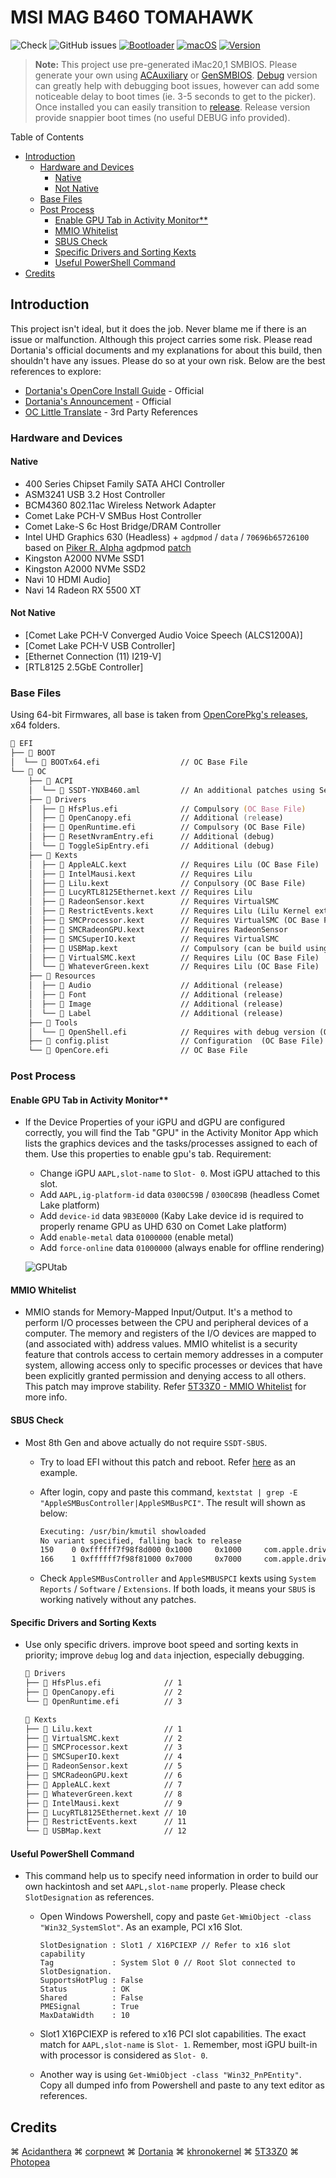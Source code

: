 # MSI MAG B460 TOMAHAWK

![Check](https://img.shields.io/badge/Status-Pass-brightgreen)
![GitHub issues](https://img.shields.io/github/issues/theofficialcopypaste/ASRockB460MSL-OC?color=blue&label=Issues)
[![Bootloader](https://img.shields.io/badge/Bootloader-OpenCore-yellow)](https://github.com/theofficialcopypaste/ASRockB460MSL-OC/releases)
[![macOS](https://img.shields.io/badge/Compatible-Catalina/Monterey/Ventura-orange)](https://www.apple.com/ge/macos/monterey/)
[![Version](https://img.shields.io/badge/Version-0.9.0-white)](https://github.com/acidanthera/OpenCorePkg/releases)

> **Note:**  This project use pre-generated iMac20,1 SMBIOS. Please generate your own using [ACAuxiliary](https://github.com/ic005k/OCAuxiliaryTools) or [GenSMBIOS](https://github.com/corpnewt/GenSMBIOS). [Debug](https://github.com/iamyounix/msimagb460_tomahawk/releases/download/Release/Big.Sur.+.debug.dmg) version can greatly help with debugging boot issues, however can add some noticeable delay to boot times (ie. 3-5 seconds to get to the picker). Once installed you can easily transition to [release](https://github.com/iamyounix/msimagb460_tomahawk/releases/download/Release/Big.Sur.+.dmg). Release version provide snappier boot times (no useful DEBUG info provided).

Table of Contents

- [Introduction](#introduction)
  - [Hardware and Devices](#hardware-and-devices)
    - [Native](#native)
    - [Not Native](#not-native)
  - [Base Files](#base-files)
  - [Post Process](#post-process)
    - [Enable GPU Tab in Activity Monitor**](#enable-gpu-tab-in-activity-monitor)
    - [MMIO Whitelist](#mmio-whitelist)
    - [SBUS Check](#sbus-check)
    - [Specific Drivers and Sorting Kexts](#specific-drivers-and-sorting-kexts)
    - [Useful PowerShell Command](#useful-powershell-command)
- [Credits](#credits)

## Introduction

This project isn't ideal, but it does the job. Never blame me if there is an issue or malfunction.   Although this project carries some risk. Please read Dortania's official documents and my explanations for about this build, then shouldn't have any issues. Please do so at your own risk. Below are the best references to explore:

- [Dortania's OpenCore Install Guide](https://dortania.github.io/OpenCore-Install-Guide/) - Official
- [Dortania's Announcement](https://dortania.github.io/) - Official
- [OC Little Translate](https://github.com/5T33Z0/OC-Little-Translated) - 3rd Party References

### Hardware and Devices

#### Native

- 400 Series Chipset Family SATA AHCI Controller
- ASM3241 USB 3.2 Host Controller
- BCM4360 802.11ac Wireless Network Adapter
- Comet Lake PCH-V SMBus Host Controller
- Comet Lake-S 6c Host Bridge/DRAM Controller
- Intel UHD Graphics 630 (Headless) + `agdpmod` / `data` / `70696b65726100` based on [Piker R. Alpha](https://github.com/Piker-Alpha) agdpmod [patch](https://pikeralpha.wordpress.com/2015/11/23/patching-applegraphicsdevicepolicy-kext/)
- Kingston A2000 NVMe SSD1
- Kingston A2000 NVMe SSD2
- Navi 10 HDMI Audio]
- Navi 14 Radeon RX 5500 XT

#### Not Native

- [Comet Lake PCH-V Converged Audio Voice Speech (ALCS1200A)]
- [Comet Lake PCH-V USB Controller]
- [Ethernet Connection (11) I219-V]
- [RTL8125 2.5GbE Controller]

### Base Files

Using 64-bit Firmwares, all base is taken from [OpenCorePkg's releases](https://github.com/acidanthera/OpenCorePkg/releases/), x64 folders.

```zsh
📁 EFI
├── 📁 BOOT
│  └── 📃 BOOTx64.efi                  // OC Base File
└── 📁 OC
    ├── 📁 ACPI
    │  └── 📃 SSDT-YNXB460.aml         // An additional patches using Secondary System Description Tables
    ├── 📁 Drivers
    │  ├── 📃 HfsPlus.efi              // Compulsory (OC Base File)
    │  ├── 📃 OpenCanopy.efi           // Additional (release)
    │  ├── 📃 OpenRuntime.efi          // Compulsory (OC Base File)
    │  ├── 📃 ResetNvramEntry.efi      // Additional (debug) 
    │  └── 📃 ToggleSipEntry.efi       // Additional (debug)
    ├── 📁 Kexts
    │  ├── 📃 AppleALC.kext            // Requires Lilu (OC Base File)
    │  ├── 📃 IntelMausi.kext          // Requires Lilu
    │  ├── 📃 Lilu.kext                // Conpulsory (OC Base File)
    │  ├── 📃 LucyRTL8125Ethernet.kext // Requires Lilu
    │  ├── 📃 RadeonSensor.kext        // Requires VirtualSMC
    │  ├── 📃 RestrictEvents.kext      // Requires Lilu (Lilu Kernel extension)
    │  ├── 📃 SMCProcessor.kext        // Requires VirtualSMC (OC Base File)
    │  ├── 📃 SMCRadeonGPU.kext        // Requires RadeonSensor
    │  ├── 📃 SMCSuperIO.kext          // Requires VirtualSMC
    │  ├── 📃 USBMap.kext              // Compulsory (can be build using USBToolbox/Windows and USBMap/MacOS)
    │  ├── 📃 VirtualSMC.kext          // Requires Lilu (OC Base File)
    │  └── 📃 WhateverGreen.kext       // Requires Lilu (OC Base File)
    ├── 📁 Resources
    │  ├── 📃 Audio                    // Additional (release)
    │  ├── 📃 Font                     // Additional (release)
    │  ├── 📃 Image                    // Additional (release)
    │  └── 📃 Label                    // Additional (release)
    ├── 📁 Tools
    │  └── 📃 OpenShell.efi            // Requires with debug version (OC Base File)   
    ├── 📃 config.plist                // Configuration  (OC Base File)
    └── 📃 OpenCore.efi                // OC Base File
```

### Post Process

#### Enable GPU Tab in Activity Monitor**

- If the Device Properties of your iGPU and dGPU are configured correctly, you will find the Tab "GPU" in the Activity Monitor App which lists the graphics devices and the tasks/processes assigned to each of them. Use this properties to enable gpu's tab. Requirement:
  - Change iGPU  `AAPL,slot-name` to `Slot- 0`. Most iGPU attached to this slot.
  - Add `AAPL,ig-platform-id` data `0300C59B` / `0300C89B` (headless Comet Lake platform)
  - Add `device-id` data `9B3E0000`  (Kaby Lake device id is required to properly rename GPU as UHD 630 on Comet Lake platform)
  - Add `enable-metal` data `01000000` (enable metal)
  - Add `force-online` data `01000000` (always enable for offline rendering)

  ![GPUtab](https://github.com/iamyounix/msimagb460_tomahawk/assets/72515939/3f7d7626-4b39-440b-a053-33737df848f9)

#### MMIO Whitelist

- MMIO stands for Memory-Mapped Input/Output. It's a method to perform I/O processes between the CPU and peripheral devices of a computer. The memory and registers of the I/O devices are mapped to (and associated with) address values. MMIO whitelist is a security feature that controls access to certain memory addresses in a computer system, allowing access only to specific processes or devices that have been explicitly granted permission and denying access to all others. This patch may improve stability. Refer [5T33Z0 - MMIO Whitelist](https://github.com/5T33Z0/OC-Little-Translated/tree/main/12_MMIO_Whitelist) for more info.

#### SBUS Check

- Most 8th Gen and above actually do not require `SSDT-SBUS`.
  - Try to load EFI without this patch and reboot. Refer [here](https://github.com/iamyounix/msimagb460_tomahawk/blob/main/ACPI_Sample/SSDT-YNXB460.dsl) as an example.
  - After login, copy and paste this command, `kextstat | grep -E "AppleSMBusController|AppleSMBusPCI"`. The result will shown as below:

    ```zsh
    Executing: /usr/bin/kmutil showloaded
    No variant specified, falling back to release
    150    0 0xffffff7f98f8d000 0x1000     0x1000     com.apple.driver.AppleSMBusPCI (1.0.14d1) 76173829-8756-3746-9516-A60DABEB950C <16 7 6 3>
    166    1 0xffffff7f98f81000 0x7000     0x7000     com.apple.driver.AppleSMBusController (1.0.18d1) E4F2BA31-6A3A-3690-A863-80A993E08DF0 <165 16 15 7 6 3>
    ```

  - Check `AppleSMBusController` and `AppleSMBUSPCI` kexts using `System Reports` / `Software` / `Extensions`. If both loads, it means your `SBUS` is working natively without any patches.

#### Specific Drivers and Sorting Kexts

- Use only specific drivers. improve boot speed and sorting kexts in priority; improve `debug` log and `data` injection, especially debugging.

  ```zsh
  📁 Drivers
  ├── 📃 HfsPlus.efi              // 1
  ├── 📃 OpenCanopy.efi           // 2
  └── 📃 OpenRuntime.efi          // 3

  📁 Kexts
  ├── 📃 Lilu.kext                // 1
  ├── 📃 VirtualSMC.kext          // 2          
  ├── 📃 SMCProcessor.kext        // 3       
  ├── 📃 SMCSuperIO.kext          // 4         
  ├── 📃 RadeonSensor.kext        // 5         
  ├── 📃 SMCRadeonGPU.kext        // 6         
  ├── 📃 AppleALC.kext            // 7                        
  ├── 📃 WhateverGreen.kext       // 8         
  ├── 📃 IntelMausi.kext          // 9          
  ├── 📃 LucyRTL8125Ethernet.kext // 10 
  ├── 📃 RestrictEvents.kext      // 11      
  └── 📃 USBMap.kext              // 12
  ```

#### Useful PowerShell Command

- This command help us to specify need information in order to build our own hackintosh and set `AAPL,slot-name` properly. Please check `SlotDesignation` as references.
  - Open Windows Powershell, copy and paste `Get-WmiObject -class "Win32_SystemSlot"`. As an example, PCI x16 Slot.

    ```pws
    SlotDesignation : Slot1 / X16PCIEXP // Refer to x16 slot capability
    Tag             : System Slot 0 // Root Slot connected to SlotDesignation. 
    SupportsHotPlug : False
    Status          : OK
    Shared          : False
    PMESignal       : True
    MaxDataWidth    : 10
    ```

  - Slot1 X16PCIEXP is refered to x16 PCI slot capabilities. The exact match for `AAPL,slot-name` is `Slot- 1`. Remember, most iGPU built-in with processor is considered as `Slot- 0`.
  - Another way is using `Get-WmiObject -class "Win32_PnPEntity"`. Copy all dumped info from Powershell and paste to any text editor as references.

## Credits

⌘ [Acidanthera](https://github.com/acidanthera/) ⌘ [corpnewt](https://github.com/corpnewt) ⌘ [Dortania](https://github.com/dortania) ⌘ [khronokernel](https://github.com/khronokernel) ⌘ [5T33Z0](https://github.com/5T33Z0) ⌘ [Photopea](https://www.photopea.com/)
